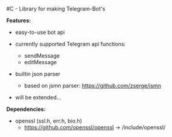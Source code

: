
#C - Library for making Telegram-Bot's

**Features:**
- easy-to-use bot api
- currently supported Telegram api functions:
	- sendMessage
	- editMessage
- builtin json parser
	- based on jsmn parser: https://github.com/zserge/jsmn

- will be extended...

**Dependencies:**
- openssl (ssl.h, err.h, bio.h)
	- https://github.com/openssl/openssl -> /include/openssl/
